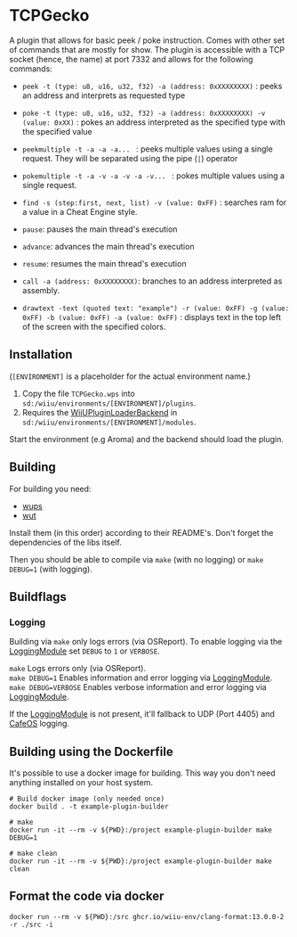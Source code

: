 # TCPGecko

A plugin that allows for basic peek / poke instruction. Comes with other set of commands that are mostly for show.
The plugin is accessible with a TCP socket (hence, the name) at port 7332 and allows for the following commands:

* `peek -t (type: u8, u16, u32, f32) -a (address: 0xXXXXXXXX)` : peeks an address and interprets as requested type
* `poke -t (type: u8, u16, u32, f32) -a (address: 0xXXXXXXXX) -v (value: 0xXX)` : pokes an address interpreted as the specified type with the specified value
* `peekmultiple -t -a -a -a... ` : peeks multiple values using a single request. They will be separated using the pipe (`|`) operator

* `pokemultiple -t -a -v -a -v -a -v... ` : pokes multiple values using a single request.

* `find -s (step:first, next, list) -v (value: 0xFF)` : searches ram for a value in a Cheat Engine style.

* `pause`: pauses the main thread's execution

* `advance`: advances the main thread's execution

* `resume`: resumes the main thread's execution

* `call -a (address: 0xXXXXXXXX)`: branches to an address interpreted as assembly.

* `drawtext -text (quoted text: "example") -r (value: 0xFF) -g (value: 0xFF) -b (value: 0xFF) -a (value: 0xFF)` : displays text in the top left of the screen with the specified colors.
 

## Installation

(`[ENVIRONMENT]` is a placeholder for the actual environment name.)

1. Copy the file `TCPGecko.wps` into `sd:/wiiu/environments/[ENVIRONMENT]/plugins`.
2. Requires the [WiiUPluginLoaderBackend](https://github.com/wiiu-env/WiiUPluginLoaderBackend) in `sd:/wiiu/environments/[ENVIRONMENT]/modules`.

Start the environment (e.g Aroma) and the backend should load the plugin.

## Building

For building you need:

- [wups](https://github.com/Maschell/WiiUPluginSystem)
- [wut](https://github.com/devkitpro/wut)

Install them (in this order) according to their README's. Don't forget the dependencies of the libs itself.

Then you should be able to compile via `make` (with no logging) or `make DEBUG=1` (with logging).

## Buildflags

### Logging

Building via `make` only logs errors (via OSReport). To enable logging via the [LoggingModule](https://github.com/wiiu-env/LoggingModule) set `DEBUG` to `1` or `VERBOSE`.

`make` Logs errors only (via OSReport).  
`make DEBUG=1` Enables information and error logging via [LoggingModule](https://github.com/wiiu-env/LoggingModule).  
`make DEBUG=VERBOSE` Enables verbose information and error logging via [LoggingModule](https://github.com/wiiu-env/LoggingModule).

If the [LoggingModule](https://github.com/wiiu-env/LoggingModule) is not present, it'll fallback to UDP (Port 4405) and [CafeOS](https://github.com/wiiu-env/USBSerialLoggingModule) logging.

## Building using the Dockerfile

It's possible to use a docker image for building. This way you don't need anything installed on your host system.

```
# Build docker image (only needed once)
docker build . -t example-plugin-builder

# make 
docker run -it --rm -v ${PWD}:/project example-plugin-builder make DEBUG=1

# make clean
docker run -it --rm -v ${PWD}:/project example-plugin-builder make clean
```

## Format the code via docker

`docker run --rm -v ${PWD}:/src ghcr.io/wiiu-env/clang-format:13.0.0-2 -r ./src -i`